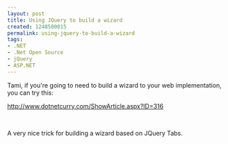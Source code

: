 ```yaml
---
layout: post
title: Using JQuery to build a wizard
created: 1248500015
permalink: using-jquery-to-build-a-wizard
tags:
- .NET
- .Net Open Source
- jQuery
- ASP.NET
---
```

<p>Tami, if you're going to need to build a wizard to your web implementation, you can try this:</p>
<p><a target="_blank" href="http://www.dotnetcurry.com/ShowArticle.aspx?ID=316">http://www.dotnetcurry.com/ShowArticle.aspx?ID=316</a></p>
<p>&nbsp;</p>
<p>A very nice trick for building a wizard based on JQuery Tabs.</p>
